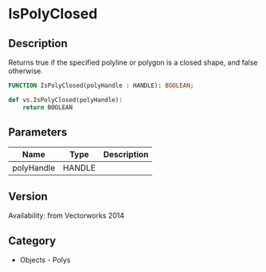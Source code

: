 # IsPolyClosed

## Description
Returns true if the specified polyline or polygon is a closed shape, and false otherwise.

```pascal
FUNCTION IsPolyClosed(polyHandle : HANDLE): BOOLEAN;
```

```python
def vs.IsPolyClosed(polyHandle):
    return BOOLEAN
```

## Parameters
|Name|Type|Description|
|---|---|---|
|polyHandle|HANDLE|   |

## Version
Availability: from Vectorworks 2014

## Category
* Objects - Polys

